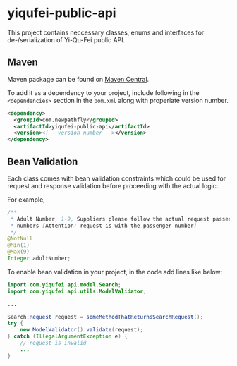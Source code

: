 # yiqufei-public-api

This project contains neccessary classes, enums and interfaces for de-/serialization of Yi-Qu-Fei public API.

## Maven

Maven package can be found on [Maven Central](https://repo1.maven.org/maven2/com/newpathfly/yiqufei-public-api/).

To add it as a dependency to your project, include following in the `<dependencies>` section in the `pom.xml` along with properiate version number.

```xml
<dependency>
  <groupId>com.newpathfly</groupId>
  <artifactId>yiqufei-public-api</artifactId>
  <version><!-- version number --></version>
</dependency>
```

## Bean Validation

Each class comes with bean validation constraints which could be used for request and response validation before proceeding with the actual logic.

For example,

```java
/**
 * Adult Number, 1-9, Suppliers please follow the actual request passenger
 * numbers [Attention: request is with the passenger number]
 */
@NotNull
@Min(1)
@Max(9)
Integer adultNumber;
```

To enable bean validation in your project, in the code add lines like below:

```java
import com.yiqufei.api.model.Search;
import com.yiqufei.api.utils.ModelValidator;

...

Search.Request request = someMethodThatReturnsSearchRequest();
try {
    new ModelValidator().validate(request);
} catch (IllegalArgumentException e) {
    // request is invalid
    ...
}
```
